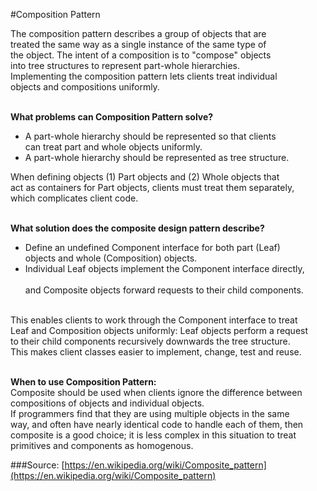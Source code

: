 #Composition Pattern

The composition pattern describes a group of objects that are<BR>
treated the same way as a single instance of the same type of <BR>
the object. The intent of a composition is to "compose" objects <BR>
into tree structures to represent part-whole hierarchies.<br>
Implementing the composition pattern lets clients treat individual<BR>
objects and compositions uniformly.
<br><br>

<strong> What problems can Composition Pattern solve?</strong><BR>

* A part-whole hierarchy should be represented so that clients <BR>
can treat part and whole objects uniformly.
* A part-whole hierarchy should be represented as tree structure.

When defining objects (1) Part objects and (2) Whole objects that <BR>
act as containers for Part objects, clients must treat them separately,<BR>
which complicates client code.
<BR><BR>

<strong> What solution does the composite design pattern describe? </strong><br>

* Define an undefined Component interface for both part (Leaf) <BR>
objects and whole (Composition) objects.
* Individual Leaf objects implement the Component interface directly,<br>  
and Composite objects forward requests to their child components.
  <BR><BR>
  
This enables clients to work through the Component interface to treat <BR>
Leaf and Composition objects uniformly: Leaf objects perform a request <BR>
to their child components recursively downwards the tree structure.<br>
This makes client classes easier to implement, change, test and reuse.
<BR><BR>

<strong>When to use Composition Pattern:</strong><br>
Composite should be used when clients ignore the difference between<BR>
compositions of objects and individual objects.<br>
If programmers find that they are using multiple objects in the same <BR>
way, and often have nearly identical code to handle each of them, then<BR>
composite is a good choice; it is less complex in this situation to treat<BR>
primitives and components as homogenous.

###Source:
[https://en.wikipedia.org/wiki/Composite_pattern](https://en.wikipedia.org/wiki/Composite_pattern)